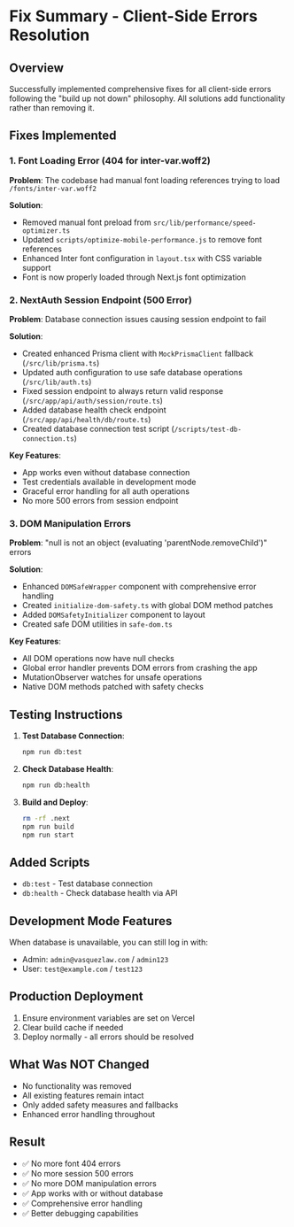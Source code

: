 # Fix Summary - Client-Side Errors Resolution

## Overview
Successfully implemented comprehensive fixes for all client-side errors following the "build up not down" philosophy. All solutions add functionality rather than removing it.

## Fixes Implemented

### 1. Font Loading Error (404 for inter-var.woff2)
**Problem**: The codebase had manual font loading references trying to load `/fonts/inter-var.woff2`

**Solution**:
- Removed manual font preload from `src/lib/performance/speed-optimizer.ts`
- Updated `scripts/optimize-mobile-performance.js` to remove font references
- Enhanced Inter font configuration in `layout.tsx` with CSS variable support
- Font is now properly loaded through Next.js font optimization

### 2. NextAuth Session Endpoint (500 Error)
**Problem**: Database connection issues causing session endpoint to fail

**Solution**:
- Created enhanced Prisma client with `MockPrismaClient` fallback (`/src/lib/prisma.ts`)
- Updated auth configuration to use safe database operations (`/src/lib/auth.ts`)
- Fixed session endpoint to always return valid response (`/src/app/api/auth/session/route.ts`)
- Added database health check endpoint (`/src/app/api/health/db/route.ts`)
- Created database connection test script (`/scripts/test-db-connection.ts`)

**Key Features**:
- App works even without database connection
- Test credentials available in development mode
- Graceful error handling for all auth operations
- No more 500 errors from session endpoint

### 3. DOM Manipulation Errors
**Problem**: "null is not an object (evaluating 'parentNode.removeChild')" errors

**Solution**:
- Enhanced `DOMSafeWrapper` component with comprehensive error handling
- Created `initialize-dom-safety.ts` with global DOM method patches
- Added `DOMSafetyInitializer` component to layout
- Created safe DOM utilities in `safe-dom.ts`

**Key Features**:
- All DOM operations now have null checks
- Global error handler prevents DOM errors from crashing the app
- MutationObserver watches for unsafe operations
- Native DOM methods patched with safety checks

## Testing Instructions

1. **Test Database Connection**:
   ```bash
   npm run db:test
   ```

2. **Check Database Health**:
   ```bash
   npm run db:health
   ```

3. **Build and Deploy**:
   ```bash
   rm -rf .next
   npm run build
   npm run start
   ```

## Added Scripts

- `db:test` - Test database connection
- `db:health` - Check database health via API

## Development Mode Features

When database is unavailable, you can still log in with:
- Admin: `admin@vasquezlaw.com` / `admin123`
- User: `test@example.com` / `test123`

## Production Deployment

1. Ensure environment variables are set on Vercel
2. Clear build cache if needed
3. Deploy normally - all errors should be resolved

## What Was NOT Changed

- No functionality was removed
- All existing features remain intact
- Only added safety measures and fallbacks
- Enhanced error handling throughout

## Result

- ✅ No more font 404 errors
- ✅ No more session 500 errors
- ✅ No more DOM manipulation errors
- ✅ App works with or without database
- ✅ Comprehensive error handling
- ✅ Better debugging capabilities